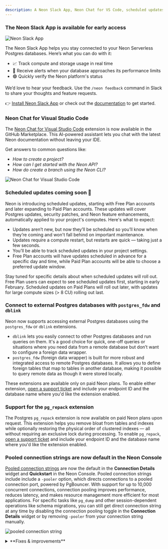 ```yaml
---
description: A Neon Slack App, Neon Chat for VS Code, scheduled updates, and more
---
```


### The Neon Slack App is available for early access

![Neon Slack App](/docs/relnotes/slack_app.png)

The Neon Slack App helps you stay connected to your Neon Serverless Postgres databases. Here’s what you can do with it:

- 📈 Track compute and storage usage in real time
- 🔔 Receive alerts when your database approaches its performance limits
- 🟢 Quickly verify the Neon platform's status

We’d love to hear your feedback. Use the `/neon feedback` command in Slack to share your thoughts and feature requests.

👉 [Install Neon Slack App](https://slack.com/apps/A083ZAHGL1Z) or check out the [documentation](/docs/manage/slack-app) to get started.

### Neon Chat for Visual Studio Code

The [Neon Chat for Visual Studio Code](https://marketplace.visualstudio.com/items?itemName=buildwithlayer.neon-integration-expert-15j6N) extension is now available in the GitHub Marketplace. This AI-powered assistant lets you chat with the latest Neon documentation without leaving your IDE.

Get answers to common questions like:

- _How to create a project?_
- _How can I get started with the Neon API?_
- _How do create a branch using the Neon CLI?_

![Neon Chat for Visual Studio Code](/docs/relnotes/neon_chat_visual_studio.png)

### Scheduled updates coming soon 📅

Neon is introducing scheduled updates, starting with Free Plan accounts and later expanding to Paid Plan accounts. These updates will cover Postgres updates, security patches, and Neon feature enhancements, automatically applied to your project's computes. Here's what to expect:

- Updates aren’t new, but now they’ll be scheduled so you’ll know when they’re coming and won't fall behind on important maintenance.
- Updates require a compute restart, but restarts are quick — taking just a few seconds.
- You’ll be able to track scheduled updates in your project settings.
- Free Plan accounts will have updates scheduled in advance for a specific day and time, while Paid Plan accounts will be able to choose a preferred update window.

Stay tuned for specific details about when scheduled updates will roll out. Free Plan users can expect to see scheduled updates first, starting in early February. Scheduled updates on Paid Plans will roll out later, with updates for large compute sizes (> 8 CU) rolling out last.

### Connect to external Postgres databases with `postgres_fdw` and `dblink`

Neon now supports accessing external Postgres databases using the `postgres_fdw` or `dblink` extensions.

- `dblink` lets you easily connect to other Postgres databases and run queries on them. It's a good choice for quick, one-off queries or situations where you need data from a remote database but don’t want to configure a foreign data wrapper.
- `postgres_fdw` (foreign data wrapper) is built for more robust and integrated access to remote Postgres databases. It allows you to define foreign tables that map to tables in another database, making it possible to query remote data as though it were stored locally.

These extensions are available only on paid Neon plans. To enable either extension, [open a support ticket](https://console.neon.tech/app/projects?modal=support) and include your endpoint ID and the database name where you'd like the extension enabled.

### Support for the `pg_repack` extension

The Postgres `pg_repack` extension is now available on paid Neon plans upon request. This extension helps you remove bloat from tables and indexes while optionally restoring the physical order of clustered indexes — all without requiring an exclusive lock during processing. To enable `pg_repack`, [open a support ticket](https://console.neon.tech/app/projects?modal=support) and include your endpoint ID and the database name where you'd like the extension enabled.

### Pooled connection strings are now default in the Neon Console

[Pooled connection strings](/docs/connect/connection-pooling) are now the default in the **Connection Details** widget and **Quickstart** in the Neon Console. Pooled connection strings include include a `-pooler` option, which directs connections to a pooled connection port, powered by PgBouncer. With support for up to 10,000 concurrent connections, connection pooling improves performance, reduces latency, and makes resource management more efficient for most applications. For specific tasks like `pg_dump` and other session-dependent operations like schema migrations, you can still get direct connection string at any time by disabling the connection pooling toggle in the **Connection Details** widget or by removing `-pooler` from your connection string manually.

![pooled connection string](/docs/relnotes/connection_pooler.png)

<details>

<summary>**Fixes & improvements**</summary>

- **Drizzle Studio update**

  The Drizzle Studio integration that powers the **Tables** page in the Neon Console has been updated to version 1.0.11. For the latest improvements and fixes, see the [Neon Drizzle Studio Integration Changelog](https://github.com/neondatabase/neon-drizzle-studio-changelog/blob/main/CHANGELOG.md).

- **Console updates**

  **Increased concurrency limits**. Last week we announced increased Neon API operation concurrency limits on Neon's Free, Launch, and Scale plans. **This enhancement is now supported on all Neon plans**.

  As noted in last week's changelog: Previously, concurrent API operations within a Neon project — such as operations on different branches — could trigger a "project already has running operations" error, where one branch operation would block others. This improvement reduces the need to work around strict concurrency limits. However, we still recommend adding retry functionality to handle rare cases where an API operation fails due to ongoing operations.

  This change applies only to the Neon API. In the Neon Console, controls such as buttons that initiate new operations are still briefly disabled until ongoing operations are complete. Concurrency improvements will be reflected in the UI in a future release.

- **Fixes**

  Fixed an issue with the **Create branch** button in the Neon Console. Previously, the button became disabled for unfinished project operations, including those that failed due to an error. Now, the button is disabled only for project operations in the canceling, running, or scheduling state.

</details>
